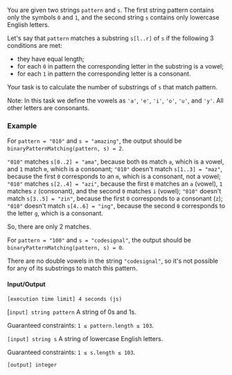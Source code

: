 You are given two strings `pattern` and `s`. The first string pattern contains only the symbols `0` and `1`, and the second string `s` contains only lowercase English letters.

Let's say that `pattern` matches a substring `s[l..r]` of `s` if the following 3 conditions are met:

* they have equal length;
* for each `0` in pattern the corresponding letter in the substring is a vowel;
* for each `1` in pattern the corresponding letter is a consonant.

Your task is to calculate the number of substrings of `s` that match pattern.

Note: In this task we define the vowels as `'a'`, `'e'`, `'i'`, `'o'`, `'u'`, and `'y'`. All other letters are consonants.

### Example

For `pattern = "010"` and `s = "amazing"`, the output should be `binaryPatternMatching(pattern, s) = 2`.

`"010"` matches `s[0..2] = "ama"`, because both `0`s match `a`, which is a vowel, and `1` match `m`, which is a consonant;
`"010"` doesn't match `s[1..3] = "maz"`, because the first `0` corresponds to an `m`, which is a consonant, not a vowel;
`"010"` matches `s[2..4] = "azi"`, because the first `0` matches an `a` (vowel), `1` matches `z` (consonant), and the second `0` matches `i` (vowel);
`"010"` doesn't match `s[3..5] = "zin"`, because the first `0` corresponds to a consonant (`z`);
`"010"` doesn't match `s[4..6] = "ing"`, because the second `0` corresponds to the letter `g`, which is a consonant.

So, there are only 2 matches.

For `pattern = "100"` and `s = "codesignal"`, the output should be `binaryPatternMatching(pattern, s) = 0`.

There are no double vowels in the string `"codesignal"`, so it's not possible for any of its substrings to match this pattern.

#### Input/Output

`[execution time limit] 4 seconds (js)`

[`input] string pattern` A string of 0s and 1s.

Guaranteed constraints: `1 ≤ pattern.length ≤ 103`.

`[input] string s` A string of lowercase English letters.

Guaranteed constraints:
`1 ≤ s.length ≤ 103`.

`[output] integer`
